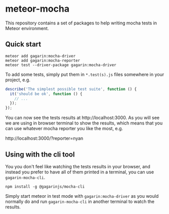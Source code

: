 # meteor-mocha

This repository contains a set of packages to help writing mocha tests in Meteor environment.

## Quick start

```
meteor add gagarin:mocha-driver
meteor add gagarin:mocha-reporter
meteor test --driver-package gagarin:mocha-driver
```

To add some tests, simply put them in `*.test(s).js` files somewhere in your project, e.g.
```javascript
describe('The simplest possible test suite', function () {
  it('should be ok', function () {
    // ...
  });
});
```
You can now see the tests results at http://localhost:3000. As you will see we are using in browser terminal
to show the results, which means that you can use whatever mocha reporter you like the most, e.g.

http://localhost:3000/?reporter=nyan

## Using with the cli tool

You you don't feel like watching the tests results in your browser, and instead you prefer to
have all of them printed in a terminal, you can use `gagarin-mocha-cli`.
```
npm install -g @gagarinjs/mocha-cli
```
Simply start meteor in test mode with `gagarin:mocha-driver` as you would normally do
and run `gagarin-mocha-cli` in another terminal to watch the results.
